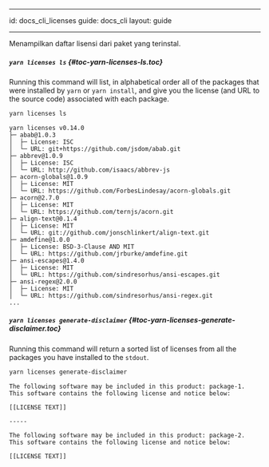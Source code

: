 * * *

id: docs_cli_licenses guide: docs_cli layout: guide

* * *

<p class="lead">Menampilkan daftar lisensi dari paket yang terinstal.</p>

##### `yarn licenses ls` [](#toc-yarn-licenses-ls){#toc-yarn-licenses-ls.toc}

Running this command will list, in alphabetical order all of the packages that were installed by `yarn` or `yarn install`, and give you the license (and URL to the source code) associated with each package.

```sh
yarn licenses ls
```

    yarn licenses v0.14.0
    ├─ abab@1.0.3
    │  ├─ License: ISC
    │  └─ URL: git+https://github.com/jsdom/abab.git
    ├─ abbrev@1.0.9
    │  ├─ License: ISC
    │  └─ URL: http://github.com/isaacs/abbrev-js
    ├─ acorn-globals@1.0.9
    │  ├─ License: MIT
    │  └─ URL: https://github.com/ForbesLindesay/acorn-globals.git
    ├─ acorn@2.7.0
    │  ├─ License: MIT
    │  └─ URL: https://github.com/ternjs/acorn.git
    ├─ align-text@0.1.4
    │  ├─ License: MIT
    │  └─ URL: git://github.com/jonschlinkert/align-text.git
    ├─ amdefine@1.0.0
    │  ├─ License: BSD-3-Clause AND MIT
    │  └─ URL: https://github.com/jrburke/amdefine.git
    ├─ ansi-escapes@1.4.0
    │  ├─ License: MIT
    │  └─ URL: https://github.com/sindresorhus/ansi-escapes.git
    ├─ ansi-regex@2.0.0
    │  ├─ License: MIT
    │  └─ URL: https://github.com/sindresorhus/ansi-regex.git
    ...
    

##### `yarn licenses generate-disclaimer` [](#toc-yarn-licenses-generate-disclaimer){#toc-yarn-licenses-generate-disclaimer.toc}

Running this command will return a sorted list of licenses from all the packages you have installed to the `stdout`.

```sh
yarn licenses generate-disclaimer
```

    The following software may be included in this product: package-1. This software contains the following license and notice below:
    
    [[LICENSE TEXT]]
    
    -----
    
    The following software may be included in this product: package-2. This software contains the following license and notice below:
    
    [[LICENSE TEXT]]
